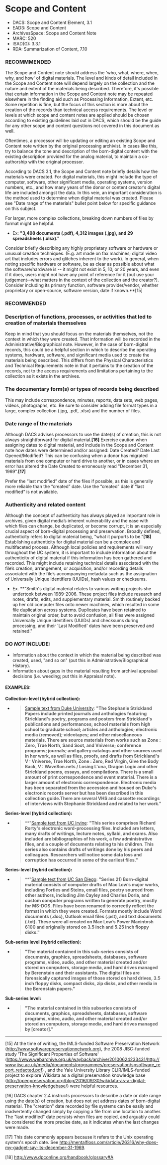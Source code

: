 # Scope and Content

* DACS: Scope and Content Element, 3.1
* EAD3: Scope and Content <scopecontent>
* ArchivesSpace: Scope and Content Note
* MARC: 520
* ISAD(G): 3.3.1
* RDA: Summarization of Content, 7.10

### RECOMMMENDED
The Scope and Content note should address the 'who, what, where, when, why, and how' of digital materials. The level and kinds of detail included in the Scope and Content note will depend largely on the collection and the nature and extent of the materials being described. Therefore, it's possible that certain information in the Scope and Content note may be repeated elsewhere in the finding aid such as Processing Information, Extent, etc. Some repetition is fine, but the focus of this section is more about the creation of the records than technical access requirements. The level or levels at which scope and content notes are applied should be chosen according to existing guidelines laid out in DACS, which should be the guide for any other scope and content questions not covered in this document as well. 

Oftentimes, a processor will be updating or editing an existing Scope and Content note written by the original processing archivist. In cases like this, try to balance the tone and description of the born-digital content with the existing description provided for the analog material, to maintain a co-authorship with the original processor.

According to DACS 3.1, the Scope and Content note briefly details how the materials were created. For digital materials, this might include the type of computer, software, other significant media, operating systems, version numbers, etc., and how many years of the donor or content creator’s digital life are included amongst the data. In this vein, an important consideration is the method used to determine when digital material was created. Please see "Date range of the materials" bullet point below for specific guidance on this subject. 

For larger, more complex collections, breaking down numbers of files by format might be helpful.
* Ex: **"3,498 documents (.pdf), 4,312 images (.jpg), and 29 spreadsheets (.xlsx)."**

Consider briefly describing any highly proprietary software or hardware or unusual creation techniques. (E.g. art made on fax machines; digital video art that includes errors and glitches inherent to the work). In general, when noting specific hardware or software, be as clear as possible about what the software/hardware is -- it might not exist in 5, 10, or 20 years, and even if it does, users might not have any point of reference for it (but use your judgement--what matters in the context of the collection and the creator?). Consider including its primary function, software provider/vendor, whether proprietary or open-source, software version, date if known.**[15]

### RECOMMENDED
### Description of functions, processes, or activities that led to creation of materials themselves
Keep in mind that you should focus on the materials themselves, not the context in which they were created. That information will be recorded in the Administrative/Biographical note. However, in the case of born-digital records, this could be a helpful section in which to describe the operating systems, hardware, software, and significant media used to create the materials being described. This differs from the Physical Characteristics and Technical Requirements note in that it pertains to the creation of the records, not to the access requirements and limitations pertaining to the collection as it exists in the archives. 

### The documentary form(s) or types of records being described
This may include correspondence, minutes, reports, data sets, web pages, videos, photographs, etc. Be sure to consider adding file format types in a large, complex collection (.jpg, .pdf, .xlsx) and the number of files.

### Date range of the materials
Although DACS advises processors to use the date(s) of creation, this is not always straightforward for digital material.**[16]** Exercise caution when assigning dates to digital material, and include in the Scope and Content note how dates were determined and/or assigned: Date Created? Date Last Opened/Modified? This can be confusing when a donor has migrated materials from one computer or hard drive to another, or in cases where an error has altered the Date Created to erroneously read "December 31, 1969".**[17]**

Prefer the “last modified” date of the files if possible, as this is generally more reliable than the “created” date. Use the “created” date if “last modified” is not available.

### Authenticity and related content
Although the concept of authenticity has always played an important role in archives, given digital media’s inherent vulnerability and the ease with which files can change, be duplicated, or become corrupt, it is an especially crucial aspect of born-digital processing and preservation. Broadly defined, authenticity refers to digital material being, "what it purports to be."**[18]** Establishing authenticity for digital material can be a complex and multifaceted process. Although local policies and requirements will vary throughout the UC system, it is important to include information about the authenticity of digital material if this information has been gathered and recorded. This might include retaining technical details associated with the file’s creation, arrangement, or acquisition, and/or recording details associated with the file’s accompanying metadata such as the assignation of Universally Unique Identifiers (UUIDs), hash values or checksums. 
* Ex. **"Smith's digital material relates to various writing projects she undertook between 1989-2006. These project files include research and notes, drafts, edits, and supplementary material. Smith routinely backed up her old computer files onto newer machines, which resulted in some file duplication across systems. Duplicates have been retained to maintain original order, but to avoid confusion, all files were assigned Universally Unique Identifiers (UUIDs) and checksums during processing, and their 'Last Modified' dates have been preserved and retained."

### DO _NOT_ INCLUDE:
* Information about the context in which the material being described was created, used, "and so on" (put this in Administrative/Biographical History).
* Information about gaps in the material resulting from archival appraisal decisions (i.e. weeding; put this in Appraisal note).

#### EXAMPLES:
**Collection-level (hybrid collection):**
* >[Sample text from Duke University](http://library.duke.edu/rubenstein/findingaids/stricklandstephanie/#historicalnote): **"The Stephanie Strickland Papers include printed journals and anthologies featuring Strickland's poetry, programs and posters from Strickland's publications and performances; school materials from high school to graduate school; articles and anthologies; electronic media (removed); videotapes; and other miscellaneous materials. There are source materials from works such as Zone : Zero, True North, Sand Soot, and Vniverse; conference programs; journals; and gallery catalogs and other sources used in her work, as well as files, proofs, and drafts from Strickland's V : Vniverse, True North, Zone : Zero, Red Virgin, Give the Body Back, V : WaveSon.nets / Losing L'una, Dragon Logic and other Strickland poems, essays, and compilations. There is a small amount of print correspondence and event material. There is a larger amount of electronic correspondence. Electronic media has been separated from the accession and housed on Duke's electronic records server but has been described in this collection guide.There are several VHS and cassette recordings of interviews with Stephanie Strickland and related to her work."** 

**Series-level (hybrid collection):**
* >**"[Sample text from UC Irvine](http://pdf.oac.cdlib.org/pdf/uci/cta/c017.pdf): **"This series comprises Richard Rorty's electronic word-processing files. Included are letters, many drafts of writings, lecture notes, syllabi, and exams. Also included are bibliographies of his work, a few administrative files, and a couple of documents relating to his children. This series also contains drafts of writings done by his peers and colleagues. Researchers will notice some data loss and corruption has occurred in some of the earliest files."**

**Series-level (hybrid collection):**
* >**"[Sample text from UC San Diego](http://www.oac.cdlib.org/findaid/ark:/13030/kt709nb2cz): **"Series 21) Born-digital material consists of computer drafts of Mac Low’s major works, including Forties and Steins, email files, poetry sourced from other authors, including Jim Cayley and Charles Doria, and custom computer programs written to generate poetry, mostly for MS-DOS. Files have been renamed to correctly reflect the format in which they were created. Formats mostly include Word documents (.doc), Outlook email files (.pst), and text documents (.txt). These were all created on Mac Low’s Power Macintosh 6100 and originally stored on 3.5 inch and 5.25 inch floppy disks."**

**Sub-series level (hybrid collection):**
* >**"The material contained in this sub-series consists of documents, graphics, spreadsheets, databases, software programs, video, audio, and other material created and/or stored on computers, storage media, and hard drives managed by Berenstain and their assistants. The digital files are forensically captured images of those stored on hard drives, 3.5 inch floppy disks, compact disks, zip disks, and other media in the Berenstain papers."**

**Sub-series level:**
* >**"The material contained in this subseries consists of documents, graphics, spreadsheets, databases, software programs, video, audio, and other material created and/or stored on computers, storage media, and hard drives managed by [creator]."**


___
[15] At the time of writing, the IMLS-funded Software Preservation Network (http://www.softwarepreservationnetwork.org), the 2008 JISC-funded study 'The Significant Properties of Software' (https://www.webarchive.org.uk/wayback/archive/20100624233431/http://www.jisc.ac.uk/media/documents/programmes/preservation/spsoftware_report_redacted.pdf) , and the Yale University Library CLIR/IMLS-funded project to explore Wikidata as a digital preservation knowledge base (http://openpreservation.org/blog/2016/09/30/wikidata-as-a-digital-preservation-knowledgebase/) were helpful resources.  

[16] DACS chapter 2.4 instructs processors to describe a date or date range using the date(s) of creation, but does not yet address dates of born-digital material. The "creation" date recorded by file systems can be easily and inadvertently changed simply by copying a file from one location to another. The "last modified" date persists when files are copied, and arguably could be considered the more precise date, as it indicates when the last changes were made.

[17] This date commonly appears because it refers to the Unix operating system's epoch date. See http://mentalfloss.com/article/26316/why-does-my-gadget-say-its-december-31-1969. 

[18] http://www.dpconline.org/handbook/glossary#A
